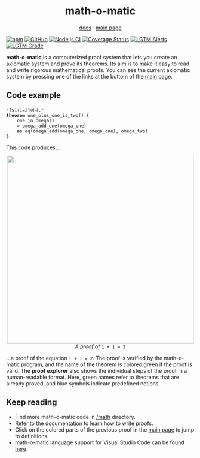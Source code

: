 <h1 align="center">math-o-matic</h1>
<p align="center"><a href="https://math-o-matic.github.io/math-o-matic/docs/build/index.html">docs</a> &middot; <a href="https://math-o-matic.github.io/math-o-matic/web/index.html">main page</a></p>

[![npm](https://img.shields.io/npm/v/math-o-matic)](https://www.npmjs.com/package/math-o-matic)
[![GitHub](https://img.shields.io/github/license/math-o-matic/math-o-matic)](https://github.com/math-o-matic/math-o-matic/blob/master/LICENSE)
[![Node.js CI](https://github.com/math-o-matic/math-o-matic/actions/workflows/test-and-build.yml/badge.svg)](https://github.com/math-o-matic/math-o-matic/actions/workflows/test-and-build.yml)
[![Coverage Status](https://img.shields.io/coveralls/github/math-o-matic/math-o-matic)](https://coveralls.io/github/math-o-matic/math-o-matic?branch=master)
[![LGTM Alerts](https://img.shields.io/lgtm/alerts/github/math-o-matic/math-o-matic)](https://lgtm.com/projects/g/math-o-matic/math-o-matic/alerts/)
[![LGTM Grade](https://img.shields.io/lgtm/grade/javascript/github/math-o-matic/math-o-matic)](https://lgtm.com/projects/g/math-o-matic/math-o-matic/context:javascript)

**math-o-matic** is a computerized proof system that lets you create an axiomatic system and prove its theorems. Its aim is to make it easy to read and write rigorous mathematical proofs. You can see the current axiomatic system by pressing one of the links at the bottom of the [main page](https://math-o-matic.github.io/math-o-matic/web/index.html).

## Code example

<pre><code>"[$1+1=2]이다."
<b>theorem</b> one_plus_one_is_two() {
    one_in_omega()
    &gt; omega_add_one(omega_one)
    <b>as</b> eq(omega_add(omega_one, omega_one), omega_two)
}</code></pre>

This code produces&hellip;

<p align="center"><img src="https://i.imgur.com/lSWwhW6.png" width="500px"><br>
<i>A proof of</i> <code>1 + 1 = 2</code></p>

&hellip;a proof of the equation `1 + 1 = 2`. The proof is verified by the math-o-matic program, and the name of the theorem is colored green if the proof is valid. The **proof explorer** also shows the individual steps of the proof in a human-readable format. Here, green names refer to theorems that are already proved, and blue symbols indicate predefined notions.

## Keep reading

* Find more math-o-matic code in [/math](/math) directory.
* Refer to the [documentation](https://math-o-matic.github.io/math-o-matic/docs/build/index.html) to learn how to write proofs.
* Click on the colored parts of the previous proof in the [main page](https://math-o-matic.github.io/math-o-matic/web/index.html) to jump to definitions.
* math-o-matic language support for Visual Studio Code can be found [here](https://github.com/math-o-matic/vscode).
